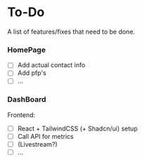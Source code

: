 # To-Do
A list of features/fixes that need to be done.

### HomePage
- [ ] Add actual contact info
- [ ] Add pfp's
- [ ] ...

### DashBoard
Frontend:
- [ ] React + TailwindCSS (+ Shadcn/ui) setup
- [ ] Call API for metrics
- [ ] (Livestream?)
- [ ] ...
